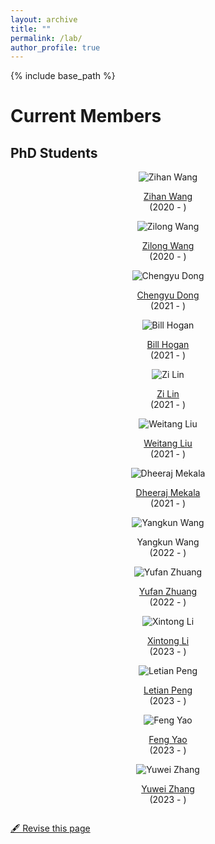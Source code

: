 ```yaml
---
layout: archive
title: ""
permalink: /lab/
author_profile: true
---
```


{% include base_path %}

Current Members
======

## PhD Students

<div class="row">
    <div class="column">
      <center>
      <div class="author__avatar">
            <img src="/zh/images/bio-photo.jpg" class="author__avatar" alt="Zihan Wang">
      </div>
      <div class="author__content">
            <p><a href = "https://zihanwangki.github.io/">Zihan Wang</a><br/>(2020 - )</p>
      </div>
      </center>
    </div>
    <div class="column">
      <center>
      <div class="author__avatar">
            <img src="/zh/images/bio-photo.jpg" class="author__avatar" alt="Zilong Wang">
      </div>
      <div class="author__content">
            <p><a href = "https://zilongwang.me/">Zilong Wang</a><br/>(2020 - )</p>
      </div>
      </center>
    </div>
    <div class="column">
      <center>
      <div class="author__avatar">
            <img src="/zh/images/bio-photo.jpg" class="author__avatar" alt="Chengyu Dong">
      </div>
      <div class="author__content">
            <p><a href = "https://www.chengyu-dong.me/">Chengyu Dong</a><br/>(2021 - )</p>
      </div>
      </center>
    </div>
    <div class="column">
      <center>
      <div class="author__avatar">
            <img src="/zh/images/bio-photo.jpg" class="author__avatar" alt="Bill Hogan">
      </div>
      <div class="author__content">
            <p><a href="https://wphogan.github.io/">Bill Hogan</a><br/>(2021 - )</p>
      </div>
      </center>
    </div>
    <div class="column">
      <center>
      <div class="author__avatar">
            <img src="/zh/images/bio-photo.jpg" class="author__avatar" alt="Zi Lin">
      </div>
      <div class="author__content">
            <p><a href = "https://zi-lin.com/">Zi Lin</a><br/>(2021 - )</p>
      </div>
      </center>
    </div>
    <div class="column">
      <center>
      <div class="author__avatar">
            <img src="/zh/images/bio-photo.jpg" class="author__avatar" alt="Weitang Liu">
      </div>
      <div class="author__content">
            <p><a href = "https://scholar.google.com/citations?user=LzhBQRUAAAAJ&hl=en">Weitang Liu</a><br/>(2021 - )</p>
      </div>
      </center>
    </div>
    <div class="column">
      <center>
      <div class="author__avatar">
            <img src="/zh/images/bio-photo.jpg" class="author__avatar" alt="Dheeraj Mekala">
      </div>
      <div class="author__content">
            <p><a href = "https://dheeraj7596.github.io/">Dheeraj Mekala</a><br/>(2021 - )</p>
      </div>
      </center>
    </div>
    <div class="column">
      <center>
      <div class="author__avatar">
            <img src="/zh/images/bio-photo.jpg" class="author__avatar" alt="Yangkun Wang">
      </div>
      <div class="author__content">
            <p>Yangkun Wang<br/>(2022 - )</p>
      </div>
      </center>
    </div>
    <div class="column">
      <center>
      <div class="author__avatar">
            <img src="/zh/images/bio-photo.jpg" class="author__avatar" alt="Yufan Zhuang">
      </div>
      <div class="author__content">
            <p><a href = "https://evanzhuang.github.io/">Yufan Zhuang</a><br/>(2022 - )</p>
      </div>
      </center>
    </div>
    <div class="column">
      <center>
      <div class="author__avatar">
            <img src="/zh/images/bio-photo.jpg" class="author__avatar" alt="Xintong Li">
      </div>
      <div class="author__content">
            <p><a href = "https://kaylee0501.github.io/">Xintong Li</a><br/>(2023 - )</p>
      </div>
      </center>
    </div>
    <div class="column">
      <center>
      <div class="author__avatar">
            <img src="/zh/images/bio-photo.jpg" class="author__avatar" alt="Letian Peng">
      </div>
      <div class="author__content">
            <p><a href = "https://komeijiforce.github.io/">Letian Peng</a><br/>(2023 - )</p>
      </div>
      </center>
    </div>
    <div class="column">
      <center>
      <div class="author__avatar">
            <img src="/zh/images/bio-photo.jpg" class="author__avatar" alt="Feng Yao">
      </div>
      <div class="author__content">
            <p><a href = "https://yaof20.github.io/">Feng Yao</a><br/>(2023 - )</p>
      </div>
      </center>
    </div>
    <div class="column">
      <center>
      <div class="author__avatar">
            <img src="/zh/images/bio-photo.jpg" class="author__avatar" alt="Yuwei Zhang">
      </div>
      <div class="author__content">
            <p><a href = "https://zhang-yu-wei.github.io/">Yuwei Zhang</a><br/>(2023 - )</p>
      </div>
      </center>
    </div>
</div>

[🖋 Revise this page](https://github.com/chengjun/zh/edit/gh-pages/_pages/lab.md)
